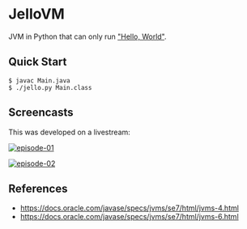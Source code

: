 # JelloVM

JVM in Python that can only run ["Hello, World"](https://en.wikipedia.org/wiki/%22Hello,_World!%22_program).

## Quick Start

```console
$ javac Main.java
$ ./jello.py Main.class
```

## Screencasts

This was developed on a livestream:

[![episode-01](./assets/thumbnail-01.png)](https://www.youtube.com/watch?v=67FmRyv8jTM)

[![episode-02](./assets/thumbnail-02.png)](https://www.youtube.com/watch?v=anOidUQcv1w)

## References

- https://docs.oracle.com/javase/specs/jvms/se7/html/jvms-4.html
- https://docs.oracle.com/javase/specs/jvms/se7/html/jvms-6.html
